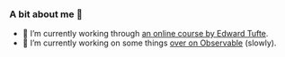 ### A bit about me 👋

- 🌱 I’m currently working through [an online course by Edward Tufte](https://www.edwardtufte.com/tufte/courses).
- 🔭 I’m currently working on some things [over on Observable](https://observablehq.com/@guypursey) (slowly).

<!--
**guypursey/guypursey** is a ✨ _special_ ✨ repository because its `README.md` (this file) appears on your GitHub profile.

Here are some ideas to get you started:

- 🔭 I’m currently working on ...
- 🌱 I’m currently learning ...
- 👯 I’m looking to collaborate on ...
- 🤔 I’m looking for help with ...
- 💬 Ask me about ...
- 📫 How to reach me: ...
- 😄 Pronouns: ...
- ⚡ Fun fact: ...
-->
